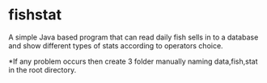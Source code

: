 fishstat
========

A simple Java based program that can read daily fish sells in to a database and show different types of stats according to operators choice.

*If any problem occurs then create 3 folder manually naming data,fish,stat in the root directory.

